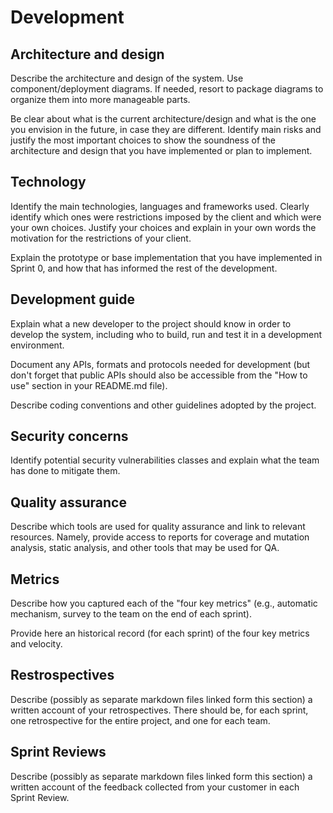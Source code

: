# Development

## Architecture and design

Describe the architecture and design of the system. Use component/deployment diagrams. If needed, resort to package diagrams to organize them into more manageable parts. 

Be clear about what is the current architecture/design and what is the one you envision in the future, in case they are different. 
Identify main risks and justify the most important choices to show the soundness of the architecture and design that you have implemented or plan to implement.


## Technology

Identify the main technologies, languages and frameworks used. Clearly identify which ones were restrictions imposed by the client and which were your own choices. Justify your choices and explain in your own words the motivation for the restrictions of your client.

Explain the prototype or base implementation that you have implemented in Sprint 0, and how that has informed the rest of the development.


##  Development guide

Explain what a new developer to the project should know in order to develop the system, including who to build, run and test it in a development environment. 

Document any APIs, formats and protocols needed for development (but don't forget that public APIs should also be accessible from the "How to use" section in your README.md file).

Describe coding conventions and other guidelines adopted by the project.


## Security concerns

Identify potential security vulnerabilities classes and explain what the team has done to mitigate them.


## Quality assurance

Describe which tools are used for quality assurance and link to relevant resources. Namely, provide access to reports for coverage and mutation analysis, static analysis, and other tools that may be used for QA.


## Metrics

Describe how you captured each of the "four key metrics" (e.g., automatic mechanism, survey to the team on the end of each sprint).

Provide here an historical record (for each sprint) of the four key metrics and velocity.


## Restrospectives

Describe (possibly as separate markdown files linked form this section) a written account of your retrospectives. There should be, for each sprint, one retrospective for the entire project, and one for each team.


## Sprint Reviews

Describe (possibly as separate markdown files linked form this section) a written account of the feedback collected from your customer in each Sprint Review. 
